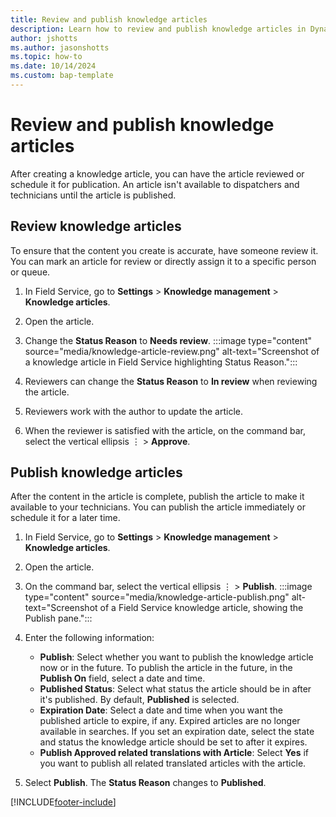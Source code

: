 ```yaml
---
title: Review and publish knowledge articles 
description: Learn how to review and publish knowledge articles in Dynamics 365 Field Service. 
author: jshotts
ms.author: jasonshotts
ms.topic: how-to
ms.date: 10/14/2024
ms.custom: bap-template
---
```


# Review and publish knowledge articles

After creating a knowledge article, you can have the article reviewed or schedule it for publication. An article isn't available to dispatchers and technicians until the article is published.

## Review knowledge articles

To ensure that the content you create is accurate, have someone review it. You can mark an article for review or directly assign it to a specific person or queue.

1. In Field Service, go to **Settings** > **Knowledge management** > **Knowledge articles**.
1. Open the article.
1. Change the **Status Reason** to **Needs review**.
   :::image type="content" source="media/knowledge-article-review.png" alt-text="Screenshot of a knowledge article in Field Service highlighting Status Reason.":::

1. Reviewers can change the **Status Reason** to **In review** when reviewing the article.
1. Reviewers work with the author to update the article.
1. When the reviewer is satisfied with the article, on the command bar, select the vertical ellipsis &vellip; > **Approve**.

## Publish knowledge articles

After the content in the article is complete, publish the article to make it available to your technicians. You can publish the article immediately or schedule it for a later time.

1. In Field Service, go to **Settings** > **Knowledge management** > **Knowledge articles**.
1. Open the article.
1. On the command bar, select the vertical ellipsis &vellip; > **Publish**.
   :::image type="content" source="media/knowledge-article-publish.png" alt-text="Screenshot of a Field Service knowledge article, showing the Publish pane.":::

1. Enter the following information:
   - **Publish**: Select whether you want to publish the knowledge article now or in the future. To publish the article in the future, in the **Publish On** field, select a date and time.
   - **Published Status**: Select what status the article should be in after it's published. By default, **Published** is selected.
   - **Expiration Date**: Select a date and time when you want the published article to expire, if any. Expired articles are no longer available in searches. If you set an expiration date, select the state and status the knowledge article should be set to after it expires.
   - **Publish Approved related translations with Article**: Select **Yes** if you want to publish all related translated articles with the article.

1. Select **Publish**. The **Status Reason** changes to **Published**.

[!INCLUDE[footer-include](../includes/footer-banner.md)]
